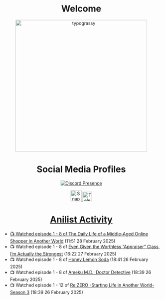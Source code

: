 <div align="center">

# Welcome
<a href="https://github.com/kawarimidoll/typograssy">
    <img alt="typograssy" src="https://typograssy.deno.dev/api?text=%E3%82%88%E3%81%86%E3%81%93%E3%81%9D%E3%81%BF%E3%81%AA%E3%81%95%E3%82%93%20-%20Sheby--&&l0=none&l1=82d9d0&l2=027353&l3=038c4c&l4=01402e&bg=none&frame=none&speed=100&comment=" width="421.99">
</a>

</div>

<div align="center">

# Social Media Profiles

[![Discord Presence](https://lanyard.cnrad.dev/api/612532963938271232)](https://discord.com/users/612532963938271232)


<a href="https://www.snapchat.com/add/a.sheby" title="Snapchat Profile">
    <img src="https://www.freepnglogos.com/uploads/snapchat-logo-png-0.png" width="35" alt="Snapchat Logo" />


<a href="https://t.me/ASheby" title="Telegram Profile">
    <img src="https://www.freepnglogos.com/uploads/telegram-logo-png-0.png" width="30" alt="Telegram Logo" />


</div>

<div align="center">

# Anilist Activity

</div>

<!-- ANILIST_ACTIVITY:start -->

-   📺 Watched episode 1 - 8 of [The Daily Life of a Middle-Aged Online Shopper in Another World](https://anilist.co/anime/180292) (11:51 28 February 2025)
-   📺 Watched episode 1 - 8 of [Even Given the Worthless “Appraiser” Class, I’m Actually the Strongest](https://anilist.co/anime/178548) (16:22 27 February 2025)
-   📺 Watched episode 1 - 8 of [Honey Lemon Soda](https://anilist.co/anime/175443) (18:41 26 February 2025)
-   📺 Watched episode 1 - 8 of [Ameku M.D.: Doctor Detective](https://anilist.co/anime/176642) (18:39 26 February 2025)
-   📺 Watched episode 1 - 12 of [Re:ZERO -Starting Life in Another World- Season 3](https://anilist.co/anime/163134) (18:39 26 February 2025)

<!-- ANILIST_ACTIVITY:end -->

